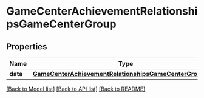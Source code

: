 # GameCenterAchievementRelationshipsGameCenterGroup

## Properties
Name | Type | Description | Notes
------------ | ------------- | ------------- | -------------
**data** | [**GameCenterAchievementRelationshipsGameCenterGroupData**](GameCenterAchievementRelationshipsGameCenterGroupData.md) |  | [optional] 

[[Back to Model list]](../README.md#documentation-for-models) [[Back to API list]](../README.md#documentation-for-api-endpoints) [[Back to README]](../README.md)


